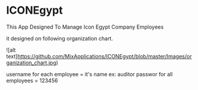 # ICONEgypt 
This App Designed To Manage Icon Egypt Company Employees

it designed on following organization chart.

![alt text]https://github.com/MixApplications/ICONEgypt/blob/master/Images/organization_chart.jpg)

username for each employee = it's name ex: auditor
passwor for all employees = 123456
